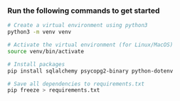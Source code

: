 ### Run the following commands to get started

```bash
# Create a virtual environment using python3
python3 -m venv venv

# Activate the virtual environment (for Linux/MacOS)
source venv/bin/activate

# Install packages
pip install sqlalchemy psycopg2-binary python-dotenv

# Save all dependencies to requirements.txt
pip freeze > requirements.txt
```
